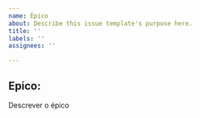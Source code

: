 ```yaml
---
name: Épico
about: Describe this issue template's purpose here.
title: ''
labels: ''
assignees: ''

---
```


## Epico:

Descrever o épico